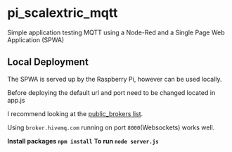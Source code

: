 # pi_scalextric_mqtt
Simple application testing MQTT using a Node-Red and a Single Page Web Application (SPWA)

## Local Deployment
The SPWA is served up by the Raspberry Pi, however can be used locally.

Before deploying the default url and port need to be changed located in app.js

I recommend looking at the [public_brokers list](https://github.com/mqtt/mqtt.github.io/wiki/public_brokers).

Using ```broker.hivemq.com``` running on port ```8000```(Websockets) works well.

**Install packages ```npm install```**
**To run ```node server.js```**

